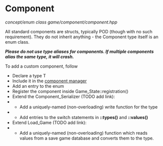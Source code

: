 # Component
*concept/enum class*
*game/component/component.hpp*

All standard components are structs, typically POD (though with no such requirement). They do not inherit anything - the Component type itself is an enum class.

***Please do not use type aliases for components. If multiple components alias the same type, it will crash.***

To add a custom component, follow 
- Declare a type T
- Include it in the [component manager](component_manager.md)
- Add an entry to the enum
- Register the component inside Game_State::registration()
- Extend the Component_Serializer (TODO add link):
- - Add a uniquely-named (non-overloading) write function for the type
- - Add entries to the switch statements in **::types()** and **::values()**
- Extend Load_Game (TODO add link):
- - Add a uniquely-named (non-overloading) function which reads values from a save game database and converts them to the type.